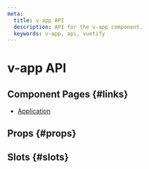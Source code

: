 ```yaml
---
meta:
  title: v-app API
  description: API for the v-app component.
  keywords: v-app, api, vuetify
---
```


# v-app API

<entry-ad />

## Component Pages {#links}

- [Application](components/application)

## Props {#props}

<api-section name="v-app" section="props" />

## Slots {#slots}

<api-section name="v-app" section="slots" />

<backmatter />

